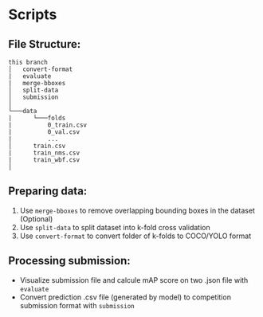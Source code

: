 # Scripts

## File Structure:
```
this branch
│   convert-format
|   evaluate
|   merge-bboxes
│   split-data
│   submission
│   
└───data
|      └───folds
|          0_train.csv
|          0_val.csv
|          ...
│      train.csv
|      train_nms.csv
|      train_wbf.csv
│       
```

## Preparing data:
1. Use ```merge-bboxes``` to remove overlapping bounding boxes in the dataset (Optional)
2. Use ```split-data``` to split dataset into k-fold cross validation
3. Use ```convert-format``` to convert folder of k-folds to COCO/YOLO format

## Processing submission:
- Visualize submission file and calcule mAP score on two .json file with ```evaluate```
- Convert prediction .csv file (generated by model) to competition submission format with ```submission```

